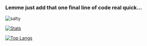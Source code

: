 ### Lemme just add that one final line of code real quick...
![salty](https://user-images.githubusercontent.com/47085752/92661395-dc4dfb80-f2fc-11ea-9a00-b1e0e7483005.gif)

[![Stats](https://github-readme-stats.vercel.app/api?username=Zenahr&count_private=true&show_icons=true&theme=tokyonight)](https://github.com/anuraghazra/github-readme-stats)

[![Top Langs](https://github-readme-stats.vercel.app/api/top-langs/?username=anuraghazra&layout=compact&count_private=true)](https://github.com/anuraghazra/github-readme-stats)
